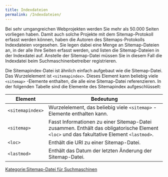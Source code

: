 ```yaml
---
title: Indexdateien
permalink: /Indexdateien/
---
```


Bei sehr umgangreichen Webprojekten werden Sie mehr als 50.000 Seiten vorliegen haben. Damit auch solche Projekte mit dem Sitemap-Protokoll erfasst werden können, haben die Autoren des Sitemaps-Protokolls Indexdateien vorgesehen. Sie legen dabei eine Menge an Sitemap-Dateien an, in der alle Ihre Seiten erfasst werden, und listen die Sitemap-Dateien in der Indexdatei auf. Anstelle der Sitemap-Datei müssen Sie in diesem Fall die Indexdatei beim Suchmaschinenbetreiber registrieren.

Die Sitemapindex-Datei ist ähnlich einfach aufgebaut wie die Sitemap-Datei. Das Wurzelelement ist `<sitemapindex>`. Dieses Element kann beliebig viele `<sitemap>` -Elemente enthalten, die alle eine Sitemap-Datei referenzieren. In der folgenden Tabelle sind die Elemente des Sitemapindex aufgeschlüsselt:

|Element|Bedeutung|
|-------|---------|
|`<sitemapindex>`|Wurzelelement, das beliebig viele `<sitemap>` -Elemente enthalten kann.|
|`<sitemap>`|Fasst Informationen zu einer Sitemap-Datei zusammen. Enthält das obligatorische Element `<loc>` und das fakultative Element `<lastmod>`.|
|`<loc>`|Enthält die URI zu einer Sitemap-Datei.|
|`<lastmod>`|Enthält das Datum der letzten Änderung der Sitemap-Datei.|

[Kategorie:Sitemap-Datei für Suchmaschinen](export_de/Kategorie:Sitemap-Datei_für_Suchmaschinen )